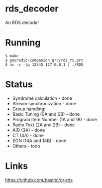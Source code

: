 # rds_decoder
An RDS decoder

# Running
    $ make
    $ gnuradio-companion grc/rds_rx.grc
    $ nc -v -lp 12345 127.0.0.1 | ./RDS

# Status
- Syndrome calculation - done
- Stream synchronization - done
- Group handling:
 - Basic Tuning (0A and 0B) - done
 - Program Item Number (1A and 1B) - done
 - Radio Text (2A and 2B) - done
 - AID (3A) - done
 - CT (4A) - done
 - EON (14A and 14B) - done
 - Others - todo

# Links
https://github.com/bastibl/gr-rds
